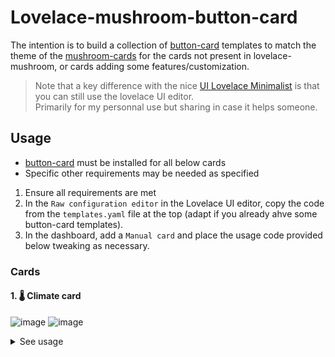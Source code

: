 # Lovelace-mushroom-button-card
The intention is to build a collection of [button-card](https://github.com/custom-cards/button-card) templates to match the theme of the [mushroom-cards](https://github.com/piitaya/lovelace-mushroom) for the cards not present in lovelace-mushroom, or cards adding some features/customization.  
> Note that a key difference with the nice [UI Lovelace Minimalist](https://github.com/UI-Lovelace-Minimalist/UI/) is that you can still use the lovelace UI editor.  
> Primarily for my personnal use but sharing in case it helps someone.

## Usage

-  [button-card](https://github.com/custom-cards/button-card) must be installed for all below cards
-  Specific other requirements may be needed as specified

1. Ensure all requirements are met
2. In the `Raw configuration editor` in the Lovelace UI editor, copy the code from the `templates.yaml` file at the top (adapt if you already ahve some button-card templates).
3. In the dashboard, add a `Manual card` and place the usage code provided below tweaking as necessary.

### Cards

#### 1.  🌡 Climate card

![image](https://user-images.githubusercontent.com/12975783/154590201-6b472286-c60c-4a86-b7e8-60bf63aa4a89.png)
![image](https://user-images.githubusercontent.com/12975783/154589300-45531ded-2632-4932-b203-450009b755b3.png)

<details><summary>See usage</summary>
  
> Requirements:
> - Button-card
> 
> Manual card code:
> ```yaml
> type: custom:button-card
> template: mushroom_climate
> entity: climate.main_ac
> ```
</details>
  

